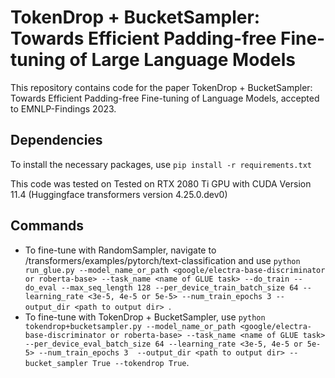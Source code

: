 # TokenDrop + BucketSampler: Towards Efficient Padding-free Fine-tuning of Large Language Models

This repository contains code for the paper TokenDrop + BucketSampler: Towards Efficient Padding-free Fine-tuning of Language Models, accepted to EMNLP-Findings 2023.

## Dependencies
To install the necessary packages, use `pip install -r requirements.txt `

This code was tested on Tested on RTX 2080 Ti GPU with CUDA Version 11.4 (Huggingface transformers version 4.25.0.dev0)

## Commands
+ To fine-tune with RandomSampler, navigate to /transformers/examples/pytorch/text-classification and use `python run_glue.py --model_name_or_path <google/electra-base-discriminator or roberta-base> --task_name <name of GLUE task> --do_train --do_eval --max_seq_length 128 --per_device_train_batch_size 64 --learning_rate <3e-5, 4e-5 or 5e-5> --num_train_epochs 3 --output_dir <path to output dir> `.
+ To fine-tune with TokenDrop + BucketSampler, use `python tokendrop+bucketsampler.py --model_name_or_path <google/electra-base-discriminator or roberta-base> --task_name <name of GLUE task> --per_device_eval_batch_size 64 --learning_rate <3e-5, 4e-5 or 5e-5> --num_train_epochs 3  --output_dir <path to output dir> --bucket_sampler True --tokendrop True`. 

